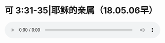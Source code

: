 # 可 3:31-35|耶稣的亲属（18.05.06早）

<audio style="width: 100%;" preload="false" controls controlslist="nodownload"><source src="http://file.simai.life/audio/mp3/old/24893.mp3" type="audio/mpeg">Your browser does not support the audio element.</audio>


